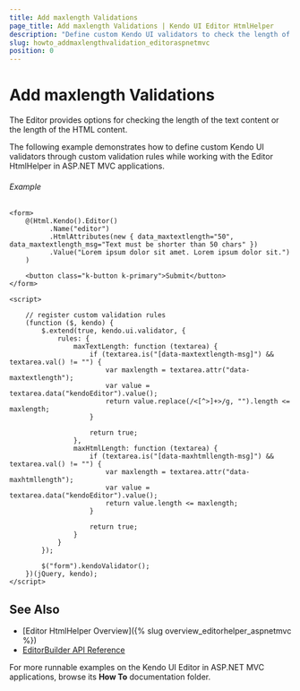 ```yaml
---
title: Add maxlength Validations
page_title: Add maxlength Validations | Kendo UI Editor HtmlHelper
description: "Define custom Kendo UI validators to check the length of the text content through custom validation rules when working with the Editor HtmlHelper in ASP.NET MVC applications."
slug: howto_addmaxlengthvalidation_editoraspnetmvc
position: 0
---
```


# Add maxlength Validations

The Editor provides options for checking the length of the text content or the length of the HTML content.

The following example demonstrates how to define custom Kendo UI validators through custom validation rules while working with the Editor HtmlHelper in ASP.NET MVC applications.

###### Example

    <form>
        @(Html.Kendo().Editor()
              .Name("editor")
              .HtmlAttributes(new { data_maxtextlength="50", data_maxtextlength_msg="Text must be shorter than 50 chars" })
              .Value("Lorem ipsum dolor sit amet. Lorem ipsum dolor sit.")
        )

        <button class="k-button k-primary">Submit</button>
    </form>

    <script>

        // register custom validation rules
        (function ($, kendo) {
            $.extend(true, kendo.ui.validator, {
                rules: {
                    maxTextLength: function (textarea) {
                        if (textarea.is("[data-maxtextlength-msg]") && textarea.val() != "") {
                            var maxlength = textarea.attr("data-maxtextlength");
                            var value = textarea.data("kendoEditor").value();
                            return value.replace(/<[^>]+>/g, "").length <= maxlength;
                        }

                        return true;
                    },
                    maxHtmlLength: function (textarea) {
                        if (textarea.is("[data-maxhtmllength-msg]") && textarea.val() != "") {
                            var maxlength = textarea.attr("data-maxhtmllength");
                            var value = textarea.data("kendoEditor").value();
                            return value.length <= maxlength;
                        }

                        return true;
                    }
                }
            });

            $("form").kendoValidator();
        })(jQuery, kendo);
    </script>

## See Also

* [Editor HtmlHelper Overview]({% slug overview_editorhelper_aspnetmvc %})
* [EditorBuilder API Reference](/api/Kendo.Mvc.UI.Fluent/EditorBuilder)

For more runnable examples on the Kendo UI Editor in ASP.NET MVC applications, browse its **How To** documentation folder.
